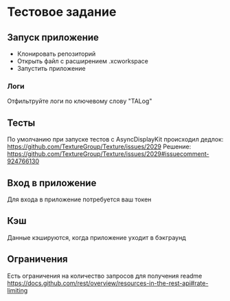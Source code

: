 # Тестовое задание

## Запуск приложение

- Клонировать репозиторий
- Открыть файл с расширением .xcworkspace 
- Запустить приложение

### Логи

Отфильтруйте логи по ключевому слову "TALog"

## Тесты 

По умолчанию при запуске тестов c AsyncDisplayKit происходил дедлок: https://github.com/TextureGroup/Texture/issues/2029
Решение: https://github.com/TextureGroup/Texture/issues/2029#issuecomment-924766130  

## Вход в приложение

Для входа в приложение потребуется ваш токен

## Кэш

Данные кэшируются, когда приложение уходит в бэкграунд
 
## Ограничения

Есть ограничения на количество запросов для получения readme
https://docs.github.com/rest/overview/resources-in-the-rest-api#rate-limiting
